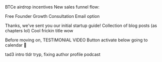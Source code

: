 BTCe airdrop incentives
New sales funnel flow:

Free Founder Growth Consultation
Email option

Thanks, we've sent you our initial startup guide!
Collection of blog posts (as chapters lol)
Cool frickin title wow

Before moving on, TESTIMONIAL VIDEO
Button activate below going to calendar 📆

tad3 intro tldr tryp, fixing author profile podcast
